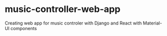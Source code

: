 # music-controller-web-app
Creating web app for music controler with Django and React with Material-UI components
